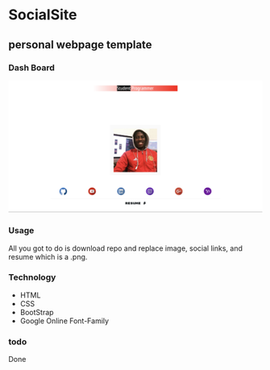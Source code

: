 # SocialSite


## personal webpage template

### Dash Board

<img src="1.png">

### Usage

All you got to do is download repo and replace image, social links, and resume which is a .png.

### Technology

* HTML
* CSS
* BootStrap
* Google Online Font-Family

### todo

Done

